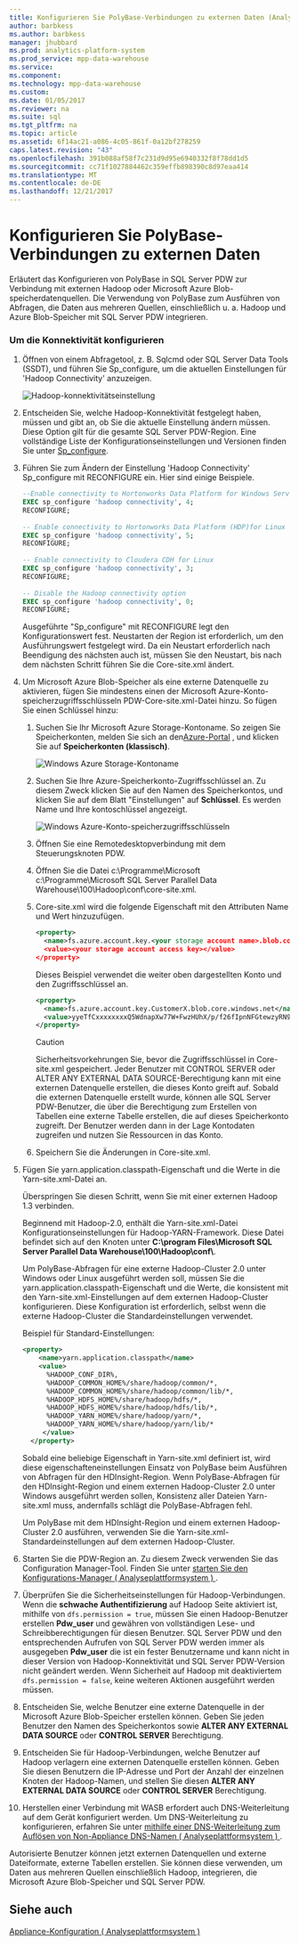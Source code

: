 ```yaml
---
title: Konfigurieren Sie PolyBase-Verbindungen zu externen Daten (Analytics Platform System)
author: barbkess
ms.author: barbkess
manager: jhubbard
ms.prod: analytics-platform-system
ms.prod_service: mpp-data-warehouse
ms.service: 
ms.component: 
ms.technology: mpp-data-warehouse
ms.custom: 
ms.date: 01/05/2017
ms.reviewer: na
ms.suite: sql
ms.tgt_pltfrm: na
ms.topic: article
ms.assetid: 6f14ac21-a086-4c05-861f-0a12bf278259
caps.latest.revision: "43"
ms.openlocfilehash: 391b088af58f7c231d9d95e6940332f8f78dd1d5
ms.sourcegitcommit: cc71f1027884462c359effb898390c8d97eaa414
ms.translationtype: MT
ms.contentlocale: de-DE
ms.lasthandoff: 12/21/2017
---
```

# <a name="configure-polybase-connectivity-to-external-data"></a>Konfigurieren Sie PolyBase-Verbindungen zu externen Daten
Erläutert das Konfigurieren von PolyBase in SQL Server PDW zur Verbindung mit externen Hadoop oder Microsoft Azure Blob-speicherdatenquellen. Die Verwendung von PolyBase zum Ausführen von Abfragen, die Daten aus mehreren Quellen, einschließlich u. a. Hadoop und Azure Blob-Speicher mit SQL Server PDW integrieren.  
  
### <a name="to-configure-connectivity"></a>Um die Konnektivität konfigurieren  
  
1.  Öffnen von einem Abfragetool, z. B. Sqlcmd oder SQL Server Data Tools (SSDT), und führen Sie Sp_configure, um die aktuellen Einstellungen für 'Hadoop Connectivity' anzuzeigen.  
  
    ![Hadoop-konnektivitätseinstellung](./media/configure-polybase-connectivity-to-external-data/APS_PDW_sp_configure.png "APS_PDW_sp_configure")  
  
2.  Entscheiden Sie, welche Hadoop-Konnektivität festgelegt haben, müssen und gibt an, ob Sie die aktuelle Einstellung ändern müssen. Diese Option gilt für die gesamte SQL Server PDW-Region. Eine vollständige Liste der Konfigurationseinstellungen und Versionen finden Sie unter [Sp_configure](../relational-databases/system-stored-procedures/sp-configure-transact-sql.md).  
  
3.  Führen Sie zum Ändern der Einstellung 'Hadoop Connectivity' Sp_configure mit RECONFIGURE ein. Hier sind einige Beispiele.  
  
    ```sql  
    --Enable connectivity to Hortonworks Data Platform for Windows Server (HDP), HDInsight on Analytics Platform System, or HDInsight’s Microsoft Azure blob storage  
    EXEC sp_configure 'hadoop connectivity', 4;   
    RECONFIGURE;  
  
    -- Enable connectivity to Hortonworks Data Platform (HDP)for Linux   
    EXEC sp_configure 'hadoop connectivity', 5;   
    RECONFIGURE;  
  
    -- Enable connectivity to Cloudera CDH for Linux   
    EXEC sp_configure 'hadoop connectivity', 3;   
    RECONFIGURE;  
  
    -- Disable the Hadoop connectivity option   
    EXEC sp_configure 'hadoop connectivity', 0;  
    RECONFIGURE;  
    ```  
  
    Ausgeführte "Sp_configure" mit RECONFIGURE legt den Konfigurationswert fest. Neustarten der Region ist erforderlich, um den Ausführungswert festgelegt wird. Da ein Neustart erforderlich nach Beendigung des nächsten auch ist, müssen Sie den Neustart, bis nach dem nächsten Schritt führen Sie die Core-site.xml ändert.  
  
4.  Um Microsoft Azure Blob-Speicher als eine externe Datenquelle zu aktivieren, fügen Sie mindestens einen der Microsoft Azure-Konto-speicherzugriffsschlüsseln PDW-Core-site.xml-Datei hinzu. So fügen Sie einen Schlüssel hinzu:  
  
    1.  Suchen Sie Ihr Microsoft Azure Storage-Kontoname. So zeigen Sie Speicherkonten, melden Sie sich an den[Azure-Portal](https://portal.azure.com) , und klicken Sie auf **Speicherkonten (klassisch)**.  
  
        ![Windows Azure Storage-Kontoname](./media/configure-polybase-connectivity-to-external-data/APS_PDW_AzureStorageAccountName.png "APS_PDW_AzureStorageAccountName")  
  
    2.  Suchen Sie Ihre Azure-Speicherkonto-Zugriffsschlüssel an. Zu diesem Zweck klicken Sie auf den Namen des Speicherkontos, und klicken Sie auf dem Blatt "Einstellungen" auf **Schlüssel**. Es werden Name und Ihre kontoschlüssel angezeigt.  
  
        ![Windows Azure-Konto-speicherzugriffsschlüsseln](./media/configure-polybase-connectivity-to-external-data/APS_PDW_AzureStorageAccountAccessKey.png "APS_PDW_AzureStorageAccountAccessKey")  
  
    3.  Öffnen Sie eine Remotedesktopverbindung mit dem Steuerungsknoten PDW.  
  
    4.  Öffnen Sie die Datei c:\Programme\Microsoft c:\Programme\Microsoft SQL Server Parallel Data Warehouse\100\Hadoop\conf\core-site.xml.  
  
    5.  Core-site.xml wird die folgende Eigenschaft mit den Attributen Name und Wert hinzuzufügen.  
  
        ```xml  
        <property>  
          <name>fs.azure.account.key.<your storage account name>.blob.core.windows.net</name>  
          <value><your storage account access key></value>  
        </property>  
        ```  
  
        Dieses Beispiel verwendet die weiter oben dargestellten Konto und den Zugriffsschlüssel an.  
  
        ```xml  
        <property>  
          <name>fs.azure.account.key.CustomerX.blob.core.windows.net</name>  
          <value>yyeTfCxxxxxxxxQ5WdnapXw77W+FwzHUhX/p/f26fIpnNFGtewzyRN90e1/qmTOl1xxxxxxxxa0goG71LsNcw==</value>  
        </property>  
        ```  
  
        > [!CAUTION]  
        > Sicherheitsvorkehrungen Sie, bevor die Zugriffsschlüssel in Core-site.xml gespeichert. Jeder Benutzer mit CONTROL SERVER oder ALTER ANY EXTERNAL DATA SOURCE-Berechtigung kann mit eine externen Datenquelle erstellen, die dieses Konto greift auf. Sobald die externen Datenquelle erstellt wurde, können alle SQL Server PDW-Benutzer, die über die Berechtigung zum Erstellen von Tabellen eine externe Tabelle erstellen, die auf dieses Speicherkonto zugreift. Der Benutzer werden dann in der Lage Kontodaten zugreifen und nutzen Sie Ressourcen in das Konto.  
  
    6.  Speichern Sie die Änderungen in Core-site.xml.  
  
5.  Fügen Sie yarn.application.classpath-Eigenschaft und die Werte in die Yarn-site.xml-Datei an.  
  
    Überspringen Sie diesen Schritt, wenn Sie mit einer externen Hadoop 1.3 verbinden.  
  
    Beginnend mit Hadoop-2.0, enthält die Yarn-site.xml-Datei Konfigurationseinstellungen für Hadoop-YARN-Framework. Diese Datei befindet sich auf den Knoten unter **C:\program Files\Microsoft SQL Server Parallel Data Warehouse\100\Hadoop\conf\\**.  
  
    Um PolyBase-Abfragen für eine externe Hadoop-Cluster 2.0 unter Windows oder Linux ausgeführt werden soll, müssen Sie die yarn.application.classpath-Eigenschaft und die Werte, die konsistent mit den Yarn-site.xml-Einstellungen auf dem externen Hadoop-Cluster konfigurieren. Diese Konfiguration ist erforderlich, selbst wenn die externe Hadoop-Cluster die Standardeinstellungen verwendet.  
  
    Beispiel für Standard-Einstellungen:  
  
    ```xml  
    <property>  
        <name>yarn.application.classpath</name>  
        <value>  
          %HADOOP_CONF_DIR%,  
          %HADOOP_COMMON_HOME%/share/hadoop/common/*,  
          %HADOOP_COMMON_HOME%/share/hadoop/common/lib/*,  
          %HADOOP_HDFS_HOME%/share/hadoop/hdfs/*,  
          %HADOOP_HDFS_HOME%/share/hadoop/hdfs/lib/*,  
          %HADOOP_YARN_HOME%/share/hadoop/yarn/*,  
          %HADOOP_YARN_HOME%/share/hadoop/yarn/lib/*  
         </value>  
      </property>  
    ```  
  
    Sobald eine beliebige Eigenschaft in Yarn-site.xml definiert ist, wird diese eigenschafteneinstellungen Einsatz von PolyBase beim Ausführen von Abfragen für den HDInsight-Region. Wenn PolyBase-Abfragen für den HDInsight-Region und einem externen Hadoop-Cluster 2.0 unter Windows ausgeführt werden sollen, Konsistenz aller Dateien Yarn-site.xml muss, andernfalls schlägt die PolyBase-Abfragen fehl.  
  
    Um PolyBase mit dem HDInsight-Region und einem externen Hadoop-Cluster 2.0 ausführen, verwenden Sie die Yarn-site.xml-Standardeinstellungen auf dem externen Hadoop-Cluster.  
  
6.  Starten Sie die PDW-Region an. Zu diesem Zweck verwenden Sie das Configuration Manager-Tool. Finden Sie unter [starten Sie den Konfigurations-Manager &#40; Analyseplattformsystem &#41; ](launch-the-configuration-manager.md).  
  
7.  Überprüfen Sie die Sicherheitseinstellungen für Hadoop-Verbindungen. Wenn die **schwache Authentifizierung** auf Hadoop Seite aktiviert ist, mithilfe von `dfs.permission = true`, müssen Sie einen Hadoop-Benutzer erstellen **Pdw_user** und gewähren von vollständigen Lese- und Schreibberechtigungen für diesen Benutzer. SQL Server PDW und den entsprechenden Aufrufen von SQL Server PDW werden immer als ausgegeben **Pdw_user** die ist ein fester Benutzername und kann nicht in dieser Version von Hadoop-Konnektivität und SQL Server PDW-Version nicht geändert werden. Wenn Sicherheit auf Hadoop mit deaktiviertem `dfs.permission = false`, keine weiteren Aktionen ausgeführt werden müssen.  
  
8.  Entscheiden Sie, welche Benutzer eine externe Datenquelle in der Microsoft Azure Blob-Speicher erstellen können. Geben Sie jeden Benutzer den Namen des Speicherkontos sowie **ALTER ANY EXTERNAL DATA SOURCE** oder **CONTROL SERVER** Berechtigung.  
  
9. Entscheiden Sie für Hadoop-Verbindungen, welche Benutzer auf Hadoop verlagern eine externen Datenquelle erstellen können. Geben Sie diesen Benutzern die IP-Adresse und Port der Anzahl der einzelnen Knoten der Hadoop-Namen, und stellen Sie diesen **ALTER ANY EXTERNAL DATA SOURCE** oder **CONTROL SERVER** Berechtigung.  
  
10. Herstellen einer Verbindung mit WASB erfordert auch DNS-Weiterleitung auf dem Gerät konfiguriert werden. Um DNS-Weiterleitung zu konfigurieren, erfahren Sie unter [mithilfe einer DNS-Weiterleitung zum Auflösen von Non-Appliance DNS-Namen &#40; Analyseplattformsystem &#41; ](use-a-dns-forwarder-to-resolve-non-appliance-dns-names.md).  
  
Autorisierte Benutzer können jetzt externen Datenquellen und externe Dateiformate, externe Tabellen erstellen. Sie können diese verwenden, um Daten aus mehreren Quellen einschließlich Hadoop, integrieren, die Microsoft Azure Blob-Speicher und SQL Server PDW.  
  
## <a name="see-also"></a>Siehe auch  
[Appliance-Konfiguration &#40; Analyseplattformsystem &#41;](appliance-configuration.md)  
<!-- MISSING LINKS [PolyBase &#40;SQL Server PDW&#41;](../sqlpdw/polybase-sql-server-pdw.md)  -->  
  
